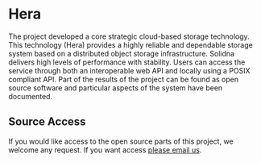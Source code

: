 # Hera

The project developed a core strategic cloud-based storage technology. This technology (Hera) provides a highly reliable and dependable storage system based on a distributed object storage infrastructure. Solidna delivers high levels of performance with stability. Users can access the service through both an interoperable web API and locally using a POSIX compliant API. Part of the results of the project can be found as open source software and particular aspects of the system have been documented.

## Source Access

If you would like access to the open source parts of this project, we welcome any request. If you want access [please email us](mailto://service-engineering@dornbirn.zhaw.ch).
